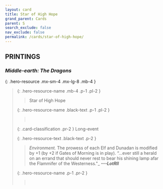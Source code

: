 ```yaml
---
layout: card
title: Star of High Hope
grand_parent: Cards
parent: S
search_exclude: false
nav_exclude: false
permalink: /cards/star-of-high-hope/
---
```


## PRINTINGS


### _Middle-earth: The Dragons_

{: .hero-resource .mx-sm-4 .mx-lg-8 .mb-4 }
> {: .hero-resource-name .mb-4 .p-1 .pl-2 }
> > <div class="card-mp"></div>
> > <div class="card-name">Star of High Hope</div>
>
> {: .hero-resource-name .black-text .p-1 .pl-2 }
> > &nbsp;
>
> {: .card-classification .pr-2 }
> Long-event
>
> {: .hero-resource-text .black-text .p-2 }
> > _Environment._ The prowess of each Elf and Dunadan is modified by +1 (by +2 if Gates of Morning is in play).   “...ever still a herald on an errand that should never rest to bear his shining lamp afar the Flammifer of the Westerness."_ ***---&NoBreak;LotRII*** 
> 
> {: .hero-resource-name .p-1 .pr-2 }
> > <div class="card-shield"></div>
> > <div class="card-corruption">&nbsp;</div>
